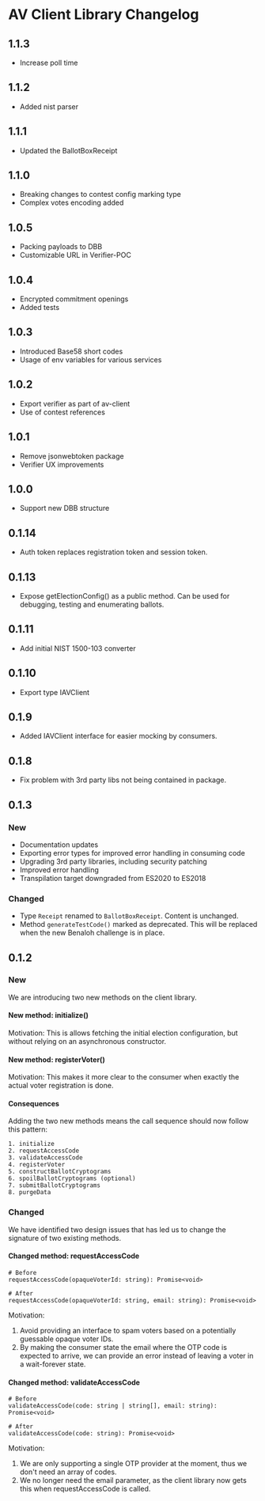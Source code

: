 # AV Client Library Changelog
## 1.1.3
- Increase poll time
## 1.1.2
- Added nist parser

## 1.1.1
- Updated the BallotBoxReceipt

## 1.1.0
- Breaking changes to contest config marking type
- Complex votes encoding added

## 1.0.5
- Packing payloads to DBB
- Customizable URL in Verifier-POC

## 1.0.4
- Encrypted commitment openings
- Added tests
## 1.0.3
- Introduced Base58 short codes
- Usage of env variables for various services

## 1.0.2
* Export verifier as part of av-client
* Use of contest references

## 1.0.1
* Remove jsonwebtoken package
* Verifier UX improvements

## 1.0.0
* Support new DBB structure

## 0.1.14
* Auth token replaces registration token and session token.

## 0.1.13
* Expose getElectionConfig() as a public method.
Can be used for debugging, testing and enumerating ballots.

## 0.1.11
* Add initial NIST 1500-103 converter

## 0.1.10
* Export type IAVClient

## 0.1.9
* Added IAVClient interface for easier mocking by consumers.


## 0.1.8
* Fix problem with 3rd party libs not being contained in package.

## 0.1.3

### New
* Documentation updates
* Exporting error types for improved error handling in consuming code
* Upgrading 3rd party libraries, including security patching
* Improved error handling
* Transpilation target downgraded from ES2020 to ES2018

### Changed

* Type `Receipt` renamed to `BallotBoxReceipt`. Content is unchanged.
* Method `generateTestCode()` marked as deprecated. This will be replaced when the new Benaloh challenge is in place.


## 0.1.2

### New
We are introducing two new methods on the client library.

#### New method: initialize()
Motivation:
This is allows fetching the  initial election configuration, but without relying on an asynchronous constructor.

#### New method: registerVoter()
Motivation:
This makes it more clear to the consumer when exactly the actual voter registration is done.

#### Consequences

Adding the two new methods means the call sequence should now follow this pattern:

```
1. initialize
2. requestAccessCode
3. validateAccessCode
4. registerVoter
5. constructBallotCryptograms
6. spoilBallotCryptograms (optional)
7. submitBallotCryptograms
8. purgeData
```

### Changed
We have identified two design issues that has led us to change the signature of two existing methods.

#### Changed method: requestAccessCode
```
# Before
requestAccessCode(opaqueVoterId: string): Promise<void>

# After
requestAccessCode(opaqueVoterId: string, email: string): Promise<void>
```

Motivation:
1. Avoid providing an interface to spam voters based on a potentially guessable opaque voter IDs.
2. By making the consumer state the email where the OTP code is expected to arrive, we can provide an error instead of leaving a voter in a wait-forever state.


#### Changed method: validateAccessCode
```
# Before
validateAccessCode(code: string | string[], email: string): Promise<void>

# After
validateAccessCode(code: string): Promise<void>
```

Motivation:
1. We are only supporting a single OTP provider at the moment, thus we don't need an array of codes.
2. We no longer need the email parameter, as the client library now gets this when requestAccessCode is called.
